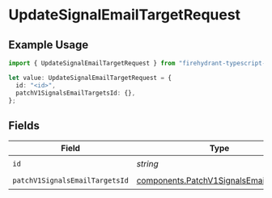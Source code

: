# UpdateSignalEmailTargetRequest

## Example Usage

```typescript
import { UpdateSignalEmailTargetRequest } from "firehydrant-typescript-sdk/models/operations";

let value: UpdateSignalEmailTargetRequest = {
  id: "<id>",
  patchV1SignalsEmailTargetsId: {},
};
```

## Fields

| Field                                                                                              | Type                                                                                               | Required                                                                                           | Description                                                                                        |
| -------------------------------------------------------------------------------------------------- | -------------------------------------------------------------------------------------------------- | -------------------------------------------------------------------------------------------------- | -------------------------------------------------------------------------------------------------- |
| `id`                                                                                               | *string*                                                                                           | :heavy_check_mark:                                                                                 | N/A                                                                                                |
| `patchV1SignalsEmailTargetsId`                                                                     | [components.PatchV1SignalsEmailTargetsId](../../models/components/patchv1signalsemailtargetsid.md) | :heavy_check_mark:                                                                                 | N/A                                                                                                |